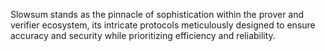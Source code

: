 Slowsum stands as the pinnacle of sophistication within the prover and verifier ecosystem, its intricate protocols meticulously designed to ensure accuracy and security while prioritizing efficiency and reliability.
